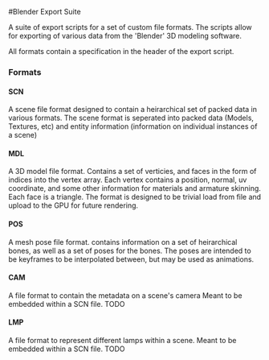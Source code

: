 #Blender Export Suite

A suite of export scripts for a set of custom file formats. The scripts allow for
exporting of various data from the 'Blender' 3D modeling software.

All formats contain a specification in the header of the export script.

### Formats

#### SCN

A scene file format designed to contain a heirarchical set of packed data in various formats.
The scene format is seperated into packed data (Models, Textures, etc) and entity information
(information on individual instances of a scene)

#### MDL
A 3D model file format. Contains a set of verticies, and faces in the form of 
indices into the vertex array. Each vertex contains a position, normal, uv coordinate,
and some other information for materials and armature skinning. Each face is a triangle.
The format is designed to be trivial load from file and upload to the GPU for future rendering.

#### POS
A mesh pose file format. contains information on a set of heirarchical bones, as well as
a set of poses for the bones. The poses are intended to be keyframes to be interpolated between,
but may be used as animations.

#### CAM
A file format to contain the metadata on a scene's camera 
Meant to be embedded within a SCN file.
TODO

#### LMP
A file format to represent different lamps within a scene.
Meant to be embedded within a SCN file.
TODO
